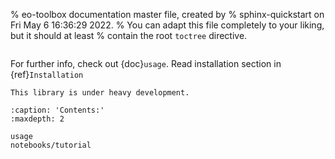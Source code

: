 % eo-toolbox documentation master file, created by
% sphinx-quickstart on Fri May  6 16:36:29 2022.
% You can adapt this file completely to your liking, but it should at least
% contain the root `toctree` directive.


```{include} ../../README.md
```

For further info, check out {doc}`usage`.
Read installation section in {ref}`Installation`

```{warning}
This library is under heavy development.
```

```{toctree}
:caption: 'Contents:'
:maxdepth: 2

usage
notebooks/tutorial
```